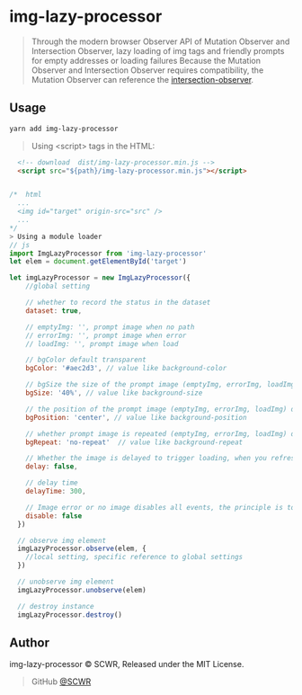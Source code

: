 # img-lazy-processor

> Through the modern browser Observer API of Mutation Observer and Intersection Observer, lazy loading of img tags and friendly prompts for empty addresses or loading failures
> Because the Mutation Observer and Intersection Observer requires compatibility, the Mutation Observer can reference the [intersection-observer](https://www.npmjs.com/package/intersection-observer).

## Usage

```bash
yarn add img-lazy-processor
```

> Using \<script> tags in the HTML:

```html
  <!-- download  dist/img-lazy-processor.min.js -->
  <script src="${path}/img-lazy-processor.min.js"></script>
```

```js

/*  html
  ...
  <img id="target" origin-src="src" />
  ...
*/
> Using a module loader
// js
import ImgLazyProcessor from 'img-lazy-processor'
let elem = document.getElementById('target')

let imgLazyProcessor = new ImgLazyProcessor({
    //global setting

    // whether to record the status in the dataset
    dataset: true,

    // emptyImg: '', prompt image when no path
    // errorImg: '', prompt image when error
    // loadImg: '', prompt image when load

    // bgColor default transparent
    bgColor: '#aec2d3', // value like background-color

    // bgSize the size of the prompt image (emptyImg, errorImg, loadImg) default 50%
    bgSize: '40%', // value like background-size

    // the position of the prompt image (emptyImg, errorImg, loadImg) default center
    bgPosition: 'center', // value like background-position

    // whether prompt image is repeated (emptyImg, errorImg, loadImg) default no-repeat
    bgRepeat: 'no-repeat'  // value like background-repeat

    // Whether the image is delayed to trigger loading, when you refresh the list quickly, you don't want to waste resources to load the image that was brushed past.
    delay: false,

    // delay time
    delayTime: 300,

    // Image error or no image disables all events, the principle is to add 'pointer-events: none;' to the element
    disable: false
  })

  // observe img element
  imgLazyProcessor.observe(elem, {
    //local setting, specific reference to global settings
  })

  // unobserve img element
  imgLazyProcessor.unobserve(elem)

  // destroy instance
  imgLazyProcessor.destroy()

```

## Author

img-lazy-processor &copy; SCWR, Released under the MIT License.

> GitHub [@SCWR](https://github.com/SCWR)
